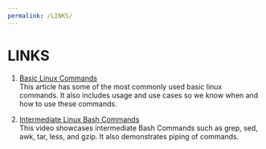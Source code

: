 ```yaml
---
permalink: /LINKS/
---
```


# LINKS

1. [Basic Linux Commands](https://www.hostinger.com/tutorials/linux-commands)<br>
This article has some of the most commonly used basic linux commands.
It also includes usage and use cases so we know when and how to use these commands.

2. [Intermediate Linux Bash Commands](https://www.youtube.com/watch?v=yCTnihfbPCo)<br>
This video showcases intermediate Bash Commands such as grep, sed, awk, tar, less, and gzip.
It also demonstrates piping of commands.

